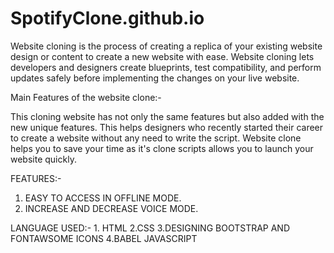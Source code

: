 # SpotifyClone.github.io


Website cloning is the process of creating a replica of your existing website design or content to create a new website with ease. Website cloning lets developers and designers create blueprints, test compatibility, and perform updates safely before implementing the changes on your live website.

Main Features of the website clone:- 

This cloning website has not only the same features but also added with the new unique features. This helps designers who recently started their career to create a website without any need to write the script. Website clone helps you to save your time as it's clone scripts allows you to launch your website quickly.


FEATURES:- 

1. EASY TO ACCESS IN OFFLINE MODE.
2. INCREASE AND DECREASE VOICE MODE.

LANGUAGE USED:-  1. HTML
2.CSS
3.DESIGNING BOOTSTRAP AND FONTAWSOME ICONS 
4.BABEL JAVASCRIPT

